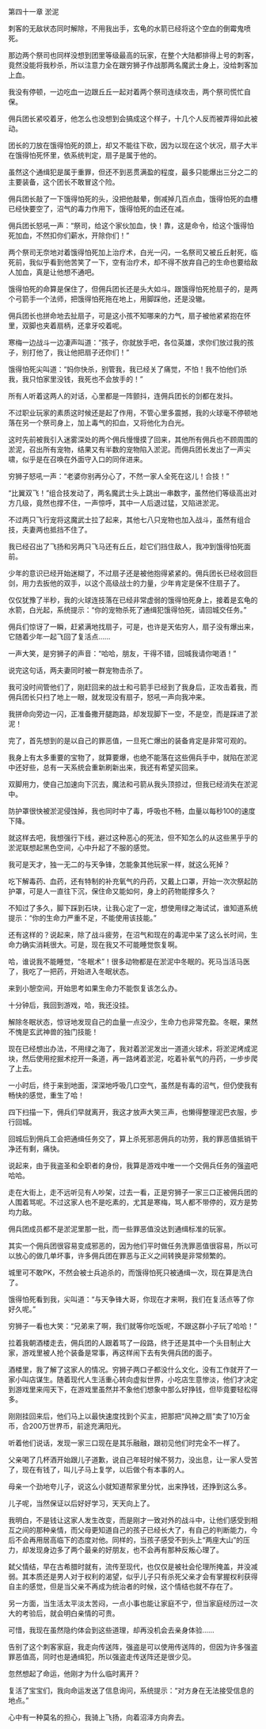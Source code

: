 第四十一章 淤泥


刺客的无敌状态同时解除，不用我出手，玄龟的水箭已经将这个空血的倒霉鬼喷死。

那边两个祭司也同样没想到团里等级最高的玩家，在整个大陆都排得上号的刺客，竟然没能将我秒杀，所以注意力全在跟穷狮子作战那两名魔武士身上，没给刺客加上血。

我没有停顿，一边吃血一边跟丘丘一起对着两个祭司连续攻击，两个祭司慌忙自保。

佣兵团长紧咬着牙，他怎么也没想到会搞成这个样子，十几个人反而被弄得如此被动。

团长的刀放在饿得怕死的颈上，却又不能往下砍，因为以现在这个状况，扇子大半在饿得怕死怀里，依系统判定，扇子是属于他的。

虽然这个通缉犯是属于重罪，但还不到恶贯满盈的程度，最多只能爆出三分之二的主要装备，这个团长不敢冒这个险。

佣兵团长敲了一下饿得怕死的头，没把他敲晕，倒减掉几百点血，饿得怕死的血槽已经快要空了，沼气的毒力作用下，饿得怕死的血还在减。

佣兵团长怒吼一声：“祭司，给这个家伙加血，快！靠，这是命令，给这个饿得怕死加血，不然扣你们薪水，开除你们！”

两个祭司无奈地对着饿得怕死加上治疗术，白光一闪，一名祭司又被丘丘射死，临死前，我似乎看到他苦笑了一下，空有治疗术，却不得不放弃自己的生命也要给敌人加血，真是让他想不通吧。

饿得怕死的命算是保住了，但佣兵团长还是头大如斗。跟饿得怕死抢扇子的，是两个弓箭手一个法师，把饿得怕死拖在地上，用脚踩他，还是没辙。

佣兵团长也拼命地去扯扇子，可是这小孩不知哪来的力气，扇子被他紧紧抱在怀里，双脚也夹着扇柄，还拿牙咬着呢。

寒梅一边战斗一边凄声叫道：“孩子，你就放手吧，各位英雄，求你们放过我的孩子，别打他了，我让他把扇子还你们！”

饿得怕死尖叫道：“妈你快杀，别管我，我已经关了痛觉，不怕！我不怕他们杀我，我只怕家里没钱，我死也不会放手的！”

所有人听着这两人的对话，心里都是一阵颤抖，连佣兵团长的剑都在发抖。

不过职业玩家的素质这时候还是起了作用，不管心里多震撼，我的火球毫不停顿地落在另一个祭司身上，加上毒气的扣血，又将他化为白光。

这时先前被我引入迷雾深处的两个佣兵慢慢摸了回来，其他所有佣兵也不顾周围的淤泥，召出所有宠物，结果又有半数的宠物陷入淤泥。而佣兵团长发出了一声尖啸，似乎是在召唤在外面守入口的同伴进来。

穷狮子怒吼一声：“老婆你别再分心了，不然一家人全死在这儿！合技！”

“比翼双飞！”组合技发动了，两名魔武士头上跳出一串数字，虽然他们等级高出对方几级，竟然也撑不住，一声惊呼，其中一人后退过猛，又陷进淤泥。

不过两只飞行宠将这魔武士拉了起来，其他七八只宠物也加入战斗，虽然有组合技，夫妻两也抵挡不住了。

我已经召出了飞扬和另两只飞马还有丘丘，趁它们挡住敌人，我冲到饿得怕死面前。

少年的意识已经开始迷糊了，不过扇子还是被他抱得紧紧的。佣兵团长已经收回巨剑，用力去扳他的双手，以这个高级战士的力量，少年肯定是保不住扇子了。

仅仅犹豫了半秒，我的火球连技落在已经非常虚弱的饿得怕死身上，接着是玄龟的水箭，白光起，系统提示：“你的宠物杀死了通缉犯饿得怕死，请回城交任务。”

佣兵们惊讶了一瞬，赶紧满地找扇子，可是，也许是天佑穷人，扇子没有爆出来，它随着少年一起飞回了复活点……

一声大笑，是穷狮子的声音：“哈哈，朋友，干得不错，回城我请你喝酒！”

说完这句话，两夫妻同时被一群宠物击杀了。

我可没时间管他们了，刚赶回来的战士和弓箭手已经到了我身后，正攻击着我，而佣兵团长只扫了地上一眼，就发现没有扇子，怒吼一声向我冲来。

我拼命向旁边一闪，正准备撒开腿跑路，却发现脚下一空，不是空，而是踩进了淤泥！

完了，首先想到的是以自己的罪恶值，一旦死亡爆出的装备肯定是非常可观的。

我身上有太多重要的宝物了，就算要爆，也绝不能落在这些佣兵手中，就陷在淤泥中还好些，总有一天系统会重新刷新出来，我还有希望买回来。

双脚用力，使自己加速向下沉去，魔法和弓箭从我头顶掠过，但我已经消失在淤泥中。

防护罩很快被淤泥侵蚀掉，我也同时中了毒，呼吸也不畅，血量以每秒100的速度下降。

就这样去吧，我想强行下线，避过这种恶心的死法，但不知怎么的从这些黑乎乎的淤泥联想起黑色空间，心中升起了不服的感觉。

我可是天才，独一无二的与天争锋，怎能象其他玩家一样，就这么死掉？

吃下解毒药、血药，还有特制的补充氧气的丹药，又戴上口罩，开始一次次祭起防护罩，可是人一直往下沉，保住命又能如何，身上的药物能撑多久？

不知过了多久，脚下踩到石块，让我心定了一定，想使用绿之海试试，谁知道系统提示：“你的生命力严重不足，不能使用该技能。”

还有这样的？说起来，除了战斗疲劳，在沼气和现在的毒泥中呆了这么长时间，生命力确实消耗很大。可是，现在我又不可能睡觉恢复啊。

哈，谁说我不能睡觉，“冬眠术”！很多动物都是在淤泥中冬眠的。死马当活马医了，我吃了一把药，开始进入冬眠状态。

来到小憩空间，开始思考如果生命力不能恢复该怎么办。

十分钟后，我回到游戏，哈，我还没挂。

解除冬眠状态，惊讶地发现自己的血量一点没少，生命力也非常充盈。冬眠，果然不愧是玄武神兽的独门技能！

现在已经想出办法，不用绿之海了，我对着淤泥发出一道道火球术，将淤泥烤成泥块，然后使用挖掘术挖开一条道，再一路烤着淤泥，吃着补氧气的丹药，一步步爬了上去。

一小时后，终于来到地面，深深地呼吸几口空气，虽然是有毒的沼气，但仍使我有畅快的感觉，重生了哈！

四下扫描一下，佣兵们早就离开，我这才放声大笑三声，也懒得整理泥巴衣服，步行回城。

回城后到佣兵工会把通缉任务交了，算上杀死邪恶佣兵的功劳，我的罪恶值抵销干净还有剩，痛快。

说起来，由于我盗圣和全职者的身份，我算是游戏中唯一一个交佣兵任务的强盗吧哈哈。

走在大街上，走不远听见有人吵架，过去一看，正是穷狮子一家三口正被佣兵团的人围着骂呢。不过这家人也不是吃素的，尤其是寒梅，骂人都不带停的，双方是势均力敌。

佣兵团成员都不是淤泥里那一批，而一些罪恶值没达到通缉标准的玩家。

其实一个佣兵团很容易变成邪恶的，因为他们平时做任务洗罪恶值很容易，所以可以放心的做几单坏事，许多佣兵团在罪恶与正义之间转换是非常频繁的。

城里可不敢PK，不然会被士兵追杀的，而饿得怕死只被通缉一次，现在算是洗白了。

饿得怕死看到我，尖叫道：“与天争锋大哥，你现在才来啊，我们在复活点等了你好久呢。”

穷狮子一看也大笑：“兄弟来了啊，我们就等你吃饭呢，不跟这群小子玩了哈哈！”

拉着我朝酒楼走去，佣兵团的人跟着骂了一段路，终于还是其中一个头目制止大家，游戏里被人抢个装备是常事，再这样闹下去有失佣兵团的面子。

酒楼里，我了解了这家人的情况。穷狮子两口子都没什么文化，没有工作就开了一家小叫店谋生。随着现代人生活重心转向虚拟世界，小吃店生意惨淡，他们才决定到游戏里来闯天下，在游戏里虽然并不象他们想象中那么好挣钱，但毕竟要轻松得多。

刚刚挂回来后，他们马上以最快速度找到个买主，把那把“风神之扇”卖了10万金币，合200万世界币，前途充满阳光。

听着他们说话，发现一家三口现在是其乐融融，跟初见他们时完全不一样了。

父亲喝了几杯酒开始跟儿子道歉，说自己年轻时候不努力，没出息，让一家人受苦了，现在有钱了，叫儿子马上复学，以后做个有本事的人。

母亲一个劲地夸儿子，说这么小就知道帮家里分忧，出来挣钱，还挣到这么多。

儿子呢，当然保证以后好好学习，天天向上了。

我明白，不是钱让这家人发生改变，而是刚才一致对外的战斗中，让他们感受到相互之间的那种亲情，而父母更知道自己的孩子已经长大了，有自己的判断能力，今后不会再用居高临下的态度对他。同样的，当孩子感受不到头上“两座大山”的压力，却发现身边多了两个最亲的好朋友，也不会再有那种反叛心理了。

弑父情结，早在古希腊时就有，流传至现代，也仅仅是被社会伦理所掩盖，并没减弱。其本质还是男人对于权利的渴望，似乎儿子只有杀死父亲才会有掌握权利获得自主的感觉，但是当父亲不再成为统治者的时候，这个情结也就不存在了。

另一方面，当生活太平淡太苦闷，一点小事也能让家庭不宁，但当家庭经历过一次大的考验后，就会明白亲情的可贵。

可惜，我现在虽然隐约体会到这些道理，却再没机会去亲身体验……

告别了这个刺客家庭，我走向传送阵，强盗是可以使用传送阵的，但因为许多强盗罪恶值高，同时也是通缉犯，所以强盗走传送阵还是很少见。

忽然想起了命运，他刚才为什么临时离开？

复活了宝宝们，我向命运发送了信息询问，系统提示：“对方身在无法接受信息的地点。”

心中有一种莫名的担心，我骑上飞扬，向着沼泽方向奔去。





